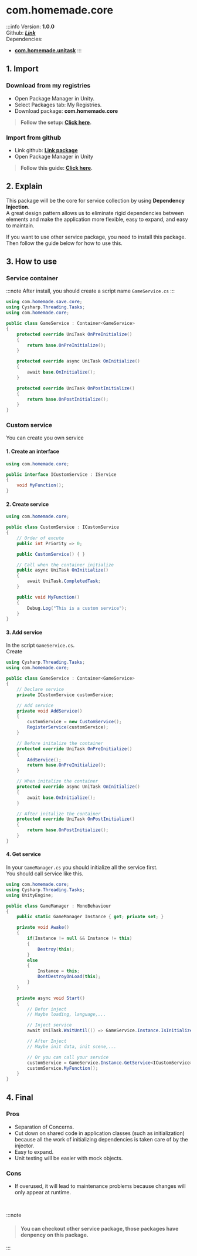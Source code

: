 # com.homemade.core 

:::info
Version: **1.0.0** <br/>
Github: **_[Link](https://github.com/hungpt17102k/com.homemade.core)_** <br/>
Dependencies: 
- **[com.homemade.unitask](../Unity%20Packages/com.homemade.unitask.md)**
:::

## 1. Import

### Download from my registries
- Open Package Manager in Unity.
- Select Packages tab: My Registries.
- Download package: **com.homemade.core**
> **Follow the setup: [Click here](../Introduction.md#1-add-scope).**

### Import from github
- Link github: **[Link package](https://github.com/hungpt17102k/com.homemade.core)**
- Open Package Manager in Unity 
> **Follow this guide: [Click here](../Introduction.md#import-from-github).**

## 2. Explain
This package will be the core for service collection by using **Dependency Injection**.<br/>
A great design pattern allows us to eliminate rigid dependencies between elements and make the application more flexible, easy to expand, and easy to maintain. <br/>

If you want to use other service package, you need to install this package. Then follow the guide below for how to use this.

## 3. How to use

### Service container

:::note
After install, you should create a script name `GameService.cs`
:::

```cs
using com.homemade.save.core;
using Cysharp.Threading.Tasks;
using com.homemade.core;

public class GameService : Container<GameService>
{
    protected override UniTask OnPreInitialize()
    {
        return base.OnPreInitialize();
    }

    protected override async UniTask OnInitialize()
    {
        await base.OnInitialize();
    }

    protected override UniTask OnPostInitialize()
    {
        return base.OnPostInitialize();
    }
}
```

### Custom service
You can create you own service

#### 1. Create an interface
```cs
using com.homemade.core;

public interface ICustomService : IService
{
    void MyFunction();
}
```

#### 2. Create service
```cs
using com.homemade.core;

public class CustomService : ICustomService
{
    // Order of excute
    public int Priority => 0;

    public CustomService() { }

    // Call when the container initialize
    public async UniTask OnInitialize()
    {
        await UniTask.CompletedTask;
    }

    public void MyFunction()
    {
        Debug.Log("This is a custom service");
    }
}
```

#### 3. Add service
In the script `GameService.cs`.<br/>
Create

```cs
using Cysharp.Threading.Tasks;
using com.homemade.core;

public class GameService : Container<GameService>
{
    // Declare service
    private ICustomService customService;

    // Add service
    private void AddService()
    {
        customService = new CustomService();
        RegisterService(customService);
    }

    // Before initalize the container
    protected override UniTask OnPreInitialize()
    {
        AddService();
        return base.OnPreInitialize();
    }

    // When initalize the container
    protected override async UniTask OnInitialize()
    {
        await base.OnInitialize();
    }

    // After initalize the container
    protected override UniTask OnPostInitialize()
    {
        return base.OnPostInitialize();
    }
}
```

#### 4. Get service
In your `GameManager.cs` you should initialize all the service first. <br/>
You should call service like this.

```cs
using com.homemade.core;
using Cysharp.Threading.Tasks;
using UnityEngine;

public class GameManager : MonoBehaviour
{
    public static GameManager Instance { get; private set; }

    private void Awake()
    {
        if(Instance != null && Instance != this)
        {
            Destroy(this);
        }
        else
        {
            Instance = this;
            DontDestroyOnLoad(this);
        }
    }

    private async void Start()
    {
        // Befor inject
        // Maybe loading, language,...

        // Inject service
        await UniTask.WaitUntil(() => GameService.Instance.IsInitialized);

        // After Inject
        // Maybe init data, init scene,...

        // Or you can call your service
        customService = GameService.Instance.GetService<ICustomService>();
        customService.MyFunction();
    }
}
```

## 4. Final

### Pros
- Separation of Concerns.
- Cut down on shared code in application classes (such as initialization) because all the work of initializing dependencies is taken care of by the injector.
- Easy to expand.
- Unit testing will be easier with mock objects.

### Cons
- If overused, it will lead to maintenance problems because changes will only appear at runtime.

<br/>

:::note
>#### **You can checkout other service package, those packages have denpency on this package.**
:::

